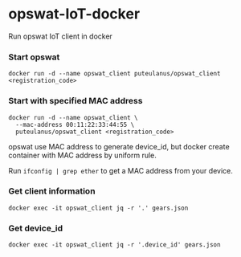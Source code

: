 # opswat-IoT-docker
Run opswat IoT client in docker

### Start opswat 
```
docker run -d --name opswat_client puteulanus/opswat_client <registration_code>
```

### Start with specified MAC address
```
docker run -d --name opswat_client \
  --mac-address 00:11:22:33:44:55 \
  puteulanus/opswat_client <registration_code>
```
opswat use MAC address to generate device_id, but docker create container with MAC address by uniform rule.

Run ```ifconfig | grep ether``` to get a MAC address from your device.

### Get client information
```
docker exec -it opswat_client jq -r '.' gears.json
```

### Get device_id
```
docker exec -it opswat_client jq -r '.device_id' gears.json
```
